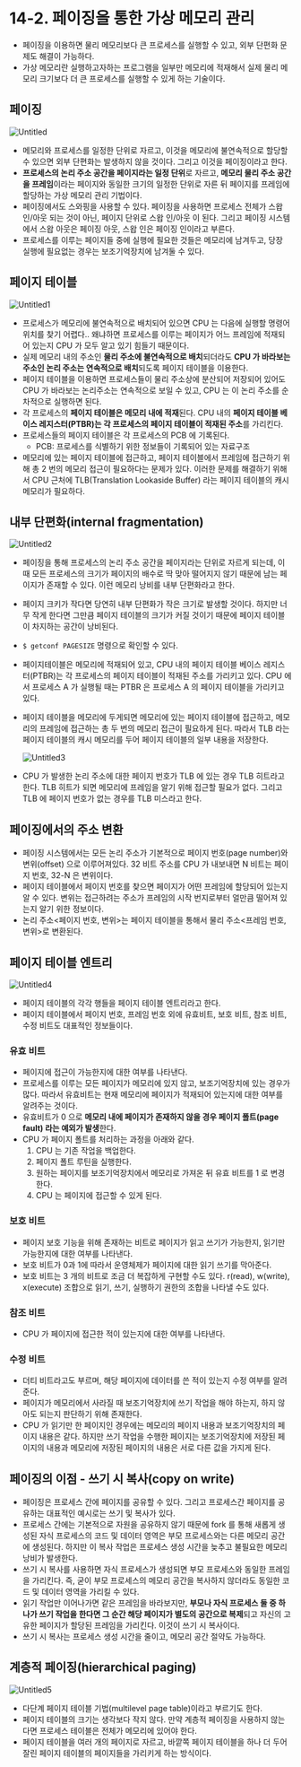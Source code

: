 # 14-2. 페이징을 통한 가상 메모리 관리

- 페이징을 이용하면 물리 메모리보다 큰 프로세스를 실행할 수 있고, 외부 단편화 문제도 해결이 가능하다.
- 가상 메모리란 실행하고자하는 프로그램을 일부만 메모리에 적재해서 실제 물리 메모리 크기보다 더 큰 프로세스를 실행할 수 있게 하는 기술이다.

## 페이징

![Untitled](https://github.com/choidoorim/programing-books/assets/63203480/edf0509c-b937-4813-a6bf-6cfd52175f37)

- 메모리와 프로세스를 일정한 단위로 자르고, 이것을 메모리에 불연속적으로 할당할 수 있으면 외부 단편화는 발생하지 않을 것이다. 그리고 이것을 페이징이라고 한다.
- **프로세스의 논리 주소 공간을 페이지라는 일정 단위**로 자르고, **메모리 물리 주소 공간을 프레임**이라는 페이지와 동일한 크기의 일정한 단위로 자른 뒤 페이지를 프레임에 할당하는 가상 메모리 관리 기법이다.
- 페이징에서도 스와핑을 사용할 수 있다. 페이징을 사용하면 프로세스 전체가 스왑 인/아웃 되는 것이 아닌, 페이지 단위로 스왑 인/아웃 이 된다. 그리고 페이징 시스템에서 스왑 아웃은 페이징 아웃, 스왑 인은 페이징 인이라고 부른다.
- 프로세스를 이루는 페이지들 중에 실행에 필요한 것들은 메모리에 남겨두고, 당장 실행에 필요없는 경우는 보조기억장치에 남겨둘 수 있다.

## 페이지 테이블

![Untitled1](https://github.com/choidoorim/programing-books/assets/63203480/3b2ec945-89f4-4ea2-972c-0c61e3f7f8af)

- 프로세스가 메모리에 불연속적으로 배치되어 있으면 CPU 는 다음에 실행할 명령어 위치를 찾기 어렵다.. 왜냐하면 프로세스를 이루는 페이지가 어느 프레임에 적재되어 있는지 CPU 가 모두 알고 있기 힘들기 때문이다.
- 실제 메모리 내의 주소인 **물리 주소에 불연속적으로 배치**되더라도 **CPU 가 바라보는 주소인 논리 주소는 연속적으로 배치**되도록 페이지 테이블을 이용한다.
- 페이지 테이블을 이용하면 프로세스들이 물리 주소상에 분산되어 저장되어 있어도 CPU 가 바라보는 논리주소는 연속적으로 보일 수 있고, CPU 는 이 논리 주소를 순차적으로 실행하면 된다.
- 각 프로세스의 **페이지 테이블은 메모리 내에 적재**된다. CPU 내의 **페이지 테이블 베이스 레지스터(PTBR)는 각 프로세스의 페이지 테이블이 적재된 주소**를 가리킨다.
- 프로세스들의 페이지 테이블은 각 프로세스의 PCB 에 기록된다.
    - PCB: 프로세스를 식별하기 위한 정보들이 기록되어 있는 자료구조
- 메모리에 있는 페이지 테이블에 접근하고, 페이지 테이블에서 프레임에 접근하기 위해 총 2 번의 메모리 접근이 필요하다는 문제가 있다. 이러한 문제를 해결하기 위해서 CPU 근처에 TLB(Translation Lookaside Buffer) 라는 페이지 테이블의 캐시 메모리가 필요하다.

## 내부 단편화(internal fragmentation)

![Untitled2](https://github.com/choidoorim/programing-books/assets/63203480/3a468341-08f8-467d-acc1-86342784dcc0)

- 페이징을 통해 프로세스의 논리 주소 공간을 페이지라는 단위로 자르게 되는데, 이때 모든 프로세스의 크기가 페이지의 배수로 딱 맞아 떨어지지 않기 때문에 남는 페이지가 존재할 수 있다. 이런 메모리 낭비를 내부 단편화라고 한다.
- 페이지 크키가 작다면 당연히 내부 단편화가 작은 크기로 발생할 것이다. 하지만 너무 작게 한다면 그만큼 페이지 테이블의 크기가 커질 것이기 때문에 페이지 테이블이 차지하는 공간이 낭비된다.
- `$ getconf PAGESIZE` 명령으로 확인할 수 있다.
- 페이지테이블은 메모리에 적재되어 있고, CPU 내의 페이지 테이블 베이스 레지스터(PTBR)는 각 프로세스의 페이지 테이블이 적재된 주소를 가리키고 있다. CPU 에서 프로세스 A 가 실행될 때는 PTBR 은 프로세스 A 의 페이지 테이블을 가리키고 있다.
- 페이지 테이블을 메모리에 두게되면 메모리에 있는 페이지 테이블에 접근하고, 메모리의 프레임에 접근하는 총 두 번의 메모리 접근이 필요하게 된다. 따라서 TLB 라는 페이지 테이블의 캐시 메모리를 두어 페이지 테이블의 일부 내용을 저장한다.

  ![Untitled3](https://github.com/choidoorim/programing-books/assets/63203480/a4a89509-49bf-41d9-90d6-3d9d266d550d)

- CPU 가 발생한 논리 주소에 대한 페이지 번호가 TLB 에 있는 경우 TLB 히트라고 한다. TLB 히트가 되면 메모리에 프레임을 알기 위해 접근할 필요가 없다. 그리고 TLB 에 페이지 번호가 없는 경우를 TLB 미스라고 한다.

## 페이징에서의 주소 변환

- 페이징 시스템에서는 모든 논리 주소가 기본적으로 페이지 번호(page number)와 변위(offset) 으로 이루어져있다. 32 비트 주소를 CPU 가 내보내면 N 비트는 페이지 번호, 32-N 은 변위이다.
- 페이지 테이블에서 페이지 번호를 찾으면 페이지가 어떤 프레임에 할당되어 있는지 알 수 있다. 변위는 접근하려는 주소가 프레임의 시작 번지로부터 얼만큼 떨어져 있는지 알기 위한 정보이다.
- 논리 주소<페이지 번호, 변위>는 페이지 테이블을 통해서 물리 주소<프레임 번호, 변위>로 변환된다.

## 페이지 테이블 엔트리

![Untitled4](https://github.com/choidoorim/programing-books/assets/63203480/684c7ca7-f25b-400c-b481-f2f7e57dbc6f)

- 페이지 테이블의 각각 행들을 페이지 테이블 엔트리라고 한다.
- 페이지 테이블에서 페이지 번호, 프레임 번호 외에 유효비트, 보호 비트, 참조 비트, 수정 비트도 대표적인 정보들이다.

### 유효 비트

- 페이지에 접근이 가능한지에 대한 여부를 나타낸다.
- 프로세스를 이루는 모든 페이지가 메모리에 있지 않고, 보조기억장치에 있는 경우가 많다. 따라서 유효비트는 현재 메모리에 페이지가 적재되어 있는지에 대한 여부를 알려주는 것이다.
- 유효비트가 0 으로 **메모리 내에 페이지가 존재하지 않을 경우 페이지 폴트(page fault) 라는 예외가 발생**한다.
- CPU 가 페이지 폴트를 처리하는 과정을 아래와 같다.
    1. CPU 는 기존 작업을 백업한다.
    2. 페이지 폴트 루틴을 실행한다.
    3. 원하는 페이지를 보조기억장치에서 메모리로 가져온 뒤 유효 비트를 1 로 변경한다.
    4. CPU 는 페이지에 접근할 수 있게 된다.

### 보호 비트

- 페이지 보호 기능을 위해 존재하는 비트로 페이지가 읽고 쓰기가 가능한지, 읽기만 가능한지에 대한 여부를 나타낸다.
- 보호 비트가 0과 1에 따라서 운영체제가 페이지에 대한 읽기 쓰기를 막아준다.
- 보호 비트는 3 개의 비트로 조금 더 복잡하게 구현할 수도 있다. r(read), w(write), x(execute) 조합으로 읽기, 쓰기, 실행하기 권한의 조합을 나타낼 수도 있다.

### 참조 비트

- CPU 가 페이지에 접근한 적이 있는지에 대한 여부를 나타낸다.

### 수정 비트

- 더티 비트라고도 부르며, 해당 페이지에 데이터를 쓴 적이 있는지 수정 여부를 알려준다.
- 페이지가 메모리에서 사라질 때 보조기억장치에 쓰기 작업을 해야 하는지, 하지 않아도 되는지 판단하기 위해 존재한다.
- CPU 가 읽기만 한 페이지인 경우에는 메모리의 페이지 내용과 보조기억장치의 페이지 내용은 같다. 하지만 쓰기 작업을 수행한 페이지는 보조기억장치에 저장된 페이지의 내용과 메모리에 저장된 페이지의 내용은 서로 다른 값을 가지게 된다.

## 페이징의 이점 - 쓰기 시 복사(copy on write)

- 페이징은 프로세스 간에 페이지를 공유할 수 있다. 그리고 프로세스간 페이지를 공유하는 대표적인 예시로는 쓰기 및 복사가 있다.
- 프로세스 간에는 기본적으로 자원을 공유하지 않기 때문에 fork 를 통해 새롭게 생성된 자식 프로세스의 코드 및 데이터 영역은 부모 프로세스와는 다른 메모리 공간에 생성된다. 하지만 이 복사 작업은 프로세스 생성 시간을 늦추고 불필요한 메모리 낭비가 발생한다.
- 쓰기 시 복사를 사용하면 자식 프로세스가 생성되면 부모 프로세스와 동일한 프레임을 가리킨다. 즉, 굳이 부모 프로세스의 메모리 공간을 복사하지 않더라도 동일한 코드 및 데이터 영역을 가리킬 수 있다.
- 읽기 작업만 이어나가면 같은 프레임을 바라보지만, **부모나 자식 프로세스 둘 중 하나가 쓰기 작업을 한다면 그 순간 해당 페이지가 별도의 공간으로 복제**되고 자신의 고유한 페이지가 할당된 프레임을 가리킨다. 이것이 쓰기 시 복사이다.
- 쓰기 시 복사는 프로세스 생성 시간을 줄이고, 메모리 공간 절약도 가능하다.

## 계층적 페이징(hierarchical paging)

![Untitled5](https://github.com/choidoorim/programing-books/assets/63203480/c40492d4-3c9d-4be6-a271-26c648ed9e99)

- 다단계 페이지 테이블 기법(multilevel page table)이라고 부르기도 한다.
- 페이지 테이블의 크기는 생각보다 작지 않다. 만약 계층적 페이징을 사용하지 않는다면 프로세스 테이블은 전체가 메모리에 있어야 한다.
- 페이지 테이블을 여러 개의 페이지로 자르고, 바깥쪽 페이지 테이블을 하나 더 두어 잘린 페이지 테이블의 페이지들을 가리키게 하는 방식이다.
